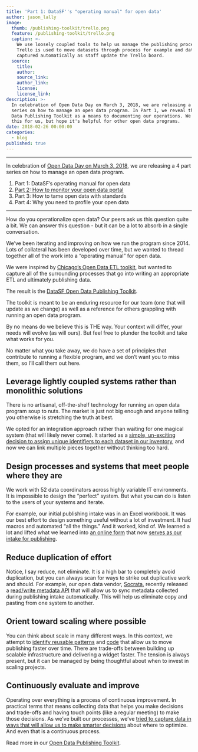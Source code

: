 ```yaml
---
title: 'Part 1: DataSF''s "operating manual" for open data'
author: jason_lally
image:
  thumb: /publishing-toolkit/trello.png
  feature: /publishing-toolkit/trello.png
  caption: >-
    We use loosely coupled tools to help us manage the publishing process.
    Trello is used to move datasets through process for example and data is
    captured automatically as staff update the Trello board.
  source:
    title:
    author:
    source_link:
    author_link:
    license:
    license_link:
description: >-
  In celebration of Open Data Day on March 3, 2018, we are releasing a 4 part
  series on how to manage an open data program. In Part 1, we reveal the Open
  Data Publishing Toolkit as a means to documenting our operations. We wrote
  this for us, but hope it's helpful for other open data programs.
date: 2018-02-26 00:00:00
categories:
  - blog
published: true
---
```


---

In celebration of [Open Data Day on March 3, 2018](http://opendataday.org/), we are releasing a 4 part series on how to manage an open data program.

1. Part 1: DataSF’s operating manual for open data
2. [Part 2: How to monitor your open data portal](/blog/part-2-how-to-monitor-your-open-data-portal/)
3. Part 3: How to tame open data with standards
4. Part 4: Why you need to profile your open data

---

How do you operationalize open data? Our peers ask us this question quite a bit. We can answer this question - but it can be a lot to absorb in a single conversation.

We’ve been iterating and improving on how we run the program since 2014. Lots of collateral has been developed over time, but we wanted to thread together all of the work into a “operating manual” for open data.

We were inspired by&nbsp;[Chicago’s Open Data ETL toolkit](http://open-data-etl-utility-kit.readthedocs.io/en/stable/), but wanted to capture all of the surrounding processes that go into writing an appropriate ETL and ultimately publishing data.

The result is the&nbsp;[DataSF Open Data Publishing Toolkit](https://www.gitbook.com/book/datasf/datasf-publishing-toolkit/details).

The toolkit is meant to be an enduring resource for our team (one that will update as we change) as well as a reference for others grappling with running an open data program.

By no means do we believe this is THE way. Your context will differ, your needs will evolve (as will ours). But feel free to plunder the toolkit and take what works for you.

No matter what you take away, we do have a set of principles that contribute to running a flexible program, and we don’t want you to miss them, so I’ll call them out here.

## Leverage lightly coupled systems rather than monolithic solutions

There is no artisanal, off-the-shelf technology for running an open data program soup to nuts. The market is just not big enough and anyone telling you otherwise is stretching the truth at best.

We opted for an integration approach rather than waiting for one magical system (that will likely never come). It started as a&nbsp;[simple, un-exciting decision to assign unique identifiers to each dataset in our inventory](https://datasf.gitbooks.io/datasf-publishing-toolkit/content/0_publishing_process_overview/#the-importance-of-unique-inventory-ids), and now we can link multiple pieces together without thinking too hard.

## Design processes and systems that meet people where they are

We work with 52 data coordinators across highly variable IT environments. It is impossible to design the “perfect” system. But what you can do is listen to the users of your systems and iterate.

For example, our initial publishing intake was in an Excel workbook. It was our best effort to design something useful without a lot of investment. It had macros and automated “all the things.” And it worked, kind of. We learned a lot and lifted what we learned into [an online form](https://datasf.gitbooks.io/datasf-publishing-toolkit/content/technology/screendoor.html)&nbsp;that now&nbsp;[serves as our intake for publishing](https://datasf.gitbooks.io/datasf-publishing-toolkit/content/1_submission/).

## Reduce duplication of effort

Notice, I say reduce, not eliminate. It is a high bar to completely avoid duplication, but you can always scan for ways to strike out duplicative work and should. For example, our open data vendor,&nbsp;[Socrata](https://www.socrata.com), recently released a [r](__notset__)[ead/write metadata API](https://socratametadataapi.docs.apiary.io/#)&nbsp;that will allow us to sync metadata collected during publishing intake automatically. This will help us eliminate copy and pasting from one system to another.

## Orient toward scaling where possible

You can think about scale in many different ways. In this context, we attempt to [identify reusable patterns](https://datasf.gitbooks.io/datasf-publishing-toolkit/content/5_etl_specification/) and [code](https://datasf.gitbooks.io/datasf-publishing-toolkit/content/6_etl_development/) that allow us to move publishing faster over time. There are trade-offs between building up scalable infrastructure and delivering a widget faster. The tension is always present, but it can be managed by being thoughtful about when to invest in scaling projects.

## Continuously evaluate and improve

Operating over everything is a process of continuous improvement. In practical terms that means collecting data that helps you make decisions and trade-offs and having touch points (like a regular meeting) to make those decisions. As we’ve built our processes, we’ve [tried to capture data in ways that will allow us to make smarter decisions](https://datasf.gitbooks.io/datasf-publishing-toolkit/content/technology/powerbi.html) about where to optimize. And even that is a continuous process.

Read more in our [Open Data Publishing Toolkit](https://www.gitbook.com/book/datasf/datasf-publishing-toolkit/details).